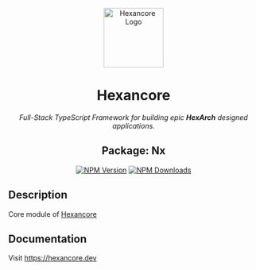 <p align="center">
  <a href="https://hexancore.dev/" target="blank"><img src="https://avatars.githubusercontent.com/u/113235766?s=200&v=4" width="120" alt="Hexancore Logo" /></a>
</p>

<h1 align="center">Hexancore</h1>
<p align="center"><i>Full-Stack TypeScript Framework for building epic <b>HexArch</b> designed applications.</i></p>
<h2 align="center">Package: Nx</h2>
<p align="center">
  <a href="https://www.npmjs.com/package/@hexancore/core"><img src="https://img.shields.io/npm/v/@hexancore/core.svg" alt="NPM Version" /></a>
  <a href="https://www.npmjs.com/package/@hexancore/core"><img src="https://img.shields.io/npm/dm/@hexancore/core.svg" alt="NPM Downloads" /></a>
</p>

## Description

Core module of [Hexancore](https://hexancore.dev)

## Documentation
Visit https://hexancore.dev
